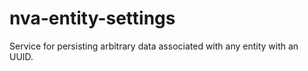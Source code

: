 # nva-entity-settings
Service for persisting arbitrary data associated with any entity with an UUID.
